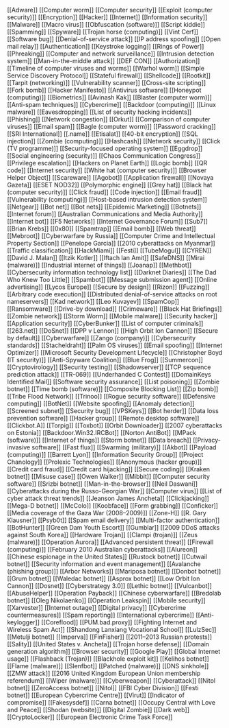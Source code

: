 [[Adware]]
[[Computer worm]]
[[Computer security]]
[[Exploit (computer security)]]
[[Encryption]]
[[Hacker]]
[[Internet]]
[[Information security]]
[[Malware]]
[[Macro virus]]
[[Obfuscation (software)]]
[[Script kiddie]]
[[Spamming]]
[[Spyware]]
[[Trojan horse (computing)]]
[[Vint Cerf]]
[[Software bug]]
[[Denial-of-service attack]]
[[IP address spoofing]]
[[Open mail relay]]
[[Authentication]]
[[Keystroke logging]]
[[Rings of Power]]
[[Phreaking]]
[[Computer and network surveillance]]
[[Intrusion detection system]]
[[Man-in-the-middle attack]]
[[DEF CON]]
[[Authorization]]
[[Timeline of computer viruses and worms]]
[[Warhol worm]]
[[Simple Service Discovery Protocol]]
[[Stateful firewall]]
[[Shellcode]]
[[Rootkit]]
[[Tarpit (networking)]]
[[Vulnerability scanner]]
[[Cross-site scripting]]
[[Fork bomb]]
[[Hacker Manifesto]]
[[Antivirus software]]
[[Honeypot (computing)]]
[[Biometrics]]
[[Avinash Kak]]
[[Blaster (computer worm)]]
[[Anti-spam techniques]]
[[Cybercrime]]
[[Backdoor (computing)]]
[[Linux malware]]
[[Eavesdropping]]
[[List of security hacking incidents]]
[[Phishing]]
[[Network congestion]]
[[Orkut]]
[[Comparison of computer viruses]]
[[Email spam]]
[[Bagle (computer worm)]]
[[Password cracking]]
[[SRI International]]
[[.name]]
[[Etisalat]]
[[40-bit encryption]]
[[SQL injection]]
[[Zombie (computing)]]
[[Hashcash]]
[[Network security]]
[[Click (TV programme)]]
[[Security-focused operating system]]
[[Eggdrop]]
[[Social engineering (security)]]
[[Chaos Communication Congress]]
[[Privilege escalation]]
[[Hackers on Planet Earth]]
[[Logic bomb]]
[[QR code]]
[[Internet security]]
[[White hat (computer security)]]
[[Browser Helper Object]]
[[Scareware]]
[[Agobot]]
[[Application firewall]]
[[Novaya Gazeta]]
[[ESET NOD32]]
[[Polymorphic engine]]
[[Grey hat]]
[[Black hat (computer security)]]
[[Click fraud]]
[[Code injection]]
[[Email fraud]]
[[Vulnerability (computing)]]
[[Host-based intrusion detection system]]
[[Netgear]]
[[Bot net]]
[[Bot nets]]
[[Epidemic Marketing]]
[[Botnets]]
[[Internet forum]]
[[Australian Communications and Media Authority]]
[[Internet bot]]
[[F5 Networks]]
[[Internet Governance Forum]]
[[Sub7]]
[[Brian Krebs]]
[[0x80]]
[[Spamtrap]]
[[Email bomb]]
[[Web threat]]
[[Mebroot]]
[[Cyberwarfare by Russia]]
[[Computer Crime and Intellectual Property Section]]
[[Penelope Garcia]]
[[2010 cyberattacks on Myanmar]]
[[Traffic classification]]
[[HackMiami]]
[[Festi]]
[[TubeMogul]]
[[CYREN]]
[[David J. Malan]]
[[Itzik Kotler]]
[[Iftach Ian Amit]]
[[SafeDNS]]
[[Mirai (malware)]]
[[Industrial internet of things]]
[[Joanap]]
[[Methbot]]
[[Cybersecurity information technology list]]
[[Darknet Diaries]]
[[The Dad Who Knew Too Little]]
[[Spambot]]
[[Message submission agent]]
[[Online advertising]]
[[Lycos Europe]]
[[Secure by design]]
[[Rizon]]
[[Fuzzing]]
[[Arbitrary code execution]]
[[Distributed denial-of-service attacks on root nameservers]]
[[Kad network]]
[[Leo Kuvayev]]
[[SpamCop]]
[[Ransomware]]
[[Drive-by download]]
[[Crimeware]]
[[Black Hat Briefings]]
[[Zombie network]]
[[Storm Worm]]
[[Mobile malware]]
[[Security hacker]]
[[Application security]]
[[CyberBunker]]
[[List of computer criminals]]
[[263.net]]
[[DoSnet]]
[[DPP v Lennon]]
[[High Orbit Ion Cannon]]
[[Secure by default]]
[[Cyberwarfare]]
[[Zango (company)]]
[[Cybersecurity standards]]
[[Stacheldraht]]
[[Palm OS viruses]]
[[Email spoofing]]
[[Internet Optimizer]]
[[Microsoft Security Development Lifecycle]]
[[Christopher Boyd (IT security)]]
[[Anti-Spyware Coalition]]
[[Blue Frog]]
[[Summercon]]
[[Cryptovirology]]
[[Security testing]]
[[Shadowserver]]
[[TCP sequence prediction attack]]
[[TR-069]]
[[Underhanded C Contest]]
[[DomainKeys Identified Mail]]
[[Software security assurance]]
[[List poisoning]]
[[Zombie botnet]]
[[Time bomb (software)]]
[[Composite Blocking List]]
[[Zip bomb]]
[[Tribe Flood Network]]
[[Trinoo]]
[[Rogue security software]]
[[Defensive computing]]
[[BotNet]]
[[Website spoofing]]
[[Anomaly detection]]
[[Screened subnet]]
[[Security bug]]
[[VPSKeys]]
[[Bot herder]]
[[Data loss prevention software]]
[[Hacker group]]
[[Remote desktop software]]
[[Clickbot.A]]
[[Torpig]]
[[Toxbot]]
[[Orbit Downloader]]
[[2007 cyberattacks on Estonia]]
[[Backdoor.Win32.IRCBot]]
[[Norton AntiBot]]
[[MPack (software)]]
[[Internet of things]]
[[Storm botnet]]
[[Data breach]]
[[Privacy-invasive software]]
[[Fast flux]]
[[Swarming (military)]]
[[Akbot]]
[[Payload (computing)]]
[[Barrett Lyon]]
[[Information Security Group]]
[[Project Chanology]]
[[Prolexic Technologies]]
[[Anonymous (hacker group)]]
[[Credit card fraud]]
[[Credit card hijacking]]
[[Secure coding]]
[[Kraken botnet]]
[[Misuse case]]
[[Owen Walker]]
[[Mibbit]]
[[Computer security software]]
[[Srizbi botnet]]
[[Man-in-the-browser]]
[[Neil Daswani]]
[[Cyberattacks during the Russo-Georgian War]]
[[Computer virus]]
[[List of cyber attack threat trends]]
[[Jeanson James Ancheta]]
[[Clickjacking]]
[[Mega-D botnet]]
[[McColo]]
[[Koobface]]
[[Form grabbing]]
[[Conficker]]
[[Media coverage of the Gaza War (2008–2009)]]
[[Zone-H]]
[[R. Gary Klausner]]
[[Psyb0t]]
[[Spam email delivery]]
[[Multi-factor authentication]]
[[BotHunter]]
[[Green Dam Youth Escort]]
[[Gumblar]]
[[2009 DDoS attacks against South Korea]]
[[Hardware Trojan]]
[[Clampi (trojan)]]
[[Zeus (malware)]]
[[Operation Aurora]]
[[Advanced persistent threat]]
[[Firewall (computing)]]
[[February 2010 Australian cyberattacks]]
[[Alureon]]
[[Chinese espionage in the United States]]
[[Rustock botnet]]
[[Cutwail botnet]]
[[Security information and event management]]
[[Avalanche (phishing group)]]
[[Arbor Networks]]
[[Mariposa botnet]]
[[Donbot botnet]]
[[Grum botnet]]
[[Waledac botnet]]
[[Asprox botnet]]
[[Low Orbit Ion Cannon]]
[[Dosnet]]
[[Cyberstrategy 3.0]]
[[Lethic botnet]]
[[Vulcanbot]]
[[AbuseHelper]]
[[Operation Payback]]
[[Chinese cyberwarfare]]
[[Bredolab botnet]]
[[Oleg Nikolaenko]]
[[Operation Leakspin]]
[[Mobile security]]
[[Xarvester]]
[[Internet outage]]
[[Digital privacy]]
[[Cybercrime countermeasures]]
[[Spam reporting]]
[[International cybercrime]]
[[Anti-keylogger]]
[[Coreflood]]
[[PUM.bad.proxy]]
[[Fighting Internet and Wireless Spam Act]]
[[Shandong Lanxiang Vocational School]]
[[LulzSec]]
[[Metulji botnet]]
[[Imperva]]
[[FinFisher]]
[[2011–2013 Russian protests]]
[[Sality]]
[[United States v. Ancheta]]
[[Trojan horse defense]]
[[Domain generation algorithm]]
[[Browser security]]
[[Google Play]]
[[Global Internet usage]]
[[Flashback (Trojan)]]
[[Blackhole exploit kit]]
[[Kelihos botnet]]
[[Flame (malware)]]
[[Slenfbot]]
[[Patched (malware)]]
[[DNS sinkhole]]
[[ZMW attack]]
[[2016 United Kingdom European Union membership referendum]]
[[Wiper (malware)]]
[[Cyberweapon]]
[[Cyberattack]]
[[Nitol botnet]]
[[ZeroAccess botnet]]
[[Nitol]]
[[FBI Cyber Division]]
[[Festi botnet]]
[[European Cybercrime Centre]]
[[Virut]]
[[Indicator of compromise]]
[[Fakesysdef]]
[[Carna botnet]]
[[Occupy Central with Love and Peace]]
[[Shodan (website)]]
[[Digital Zombie]]
[[Dark web]]
[[CryptoLocker]]
[[European Electronic Crime Task Force]]
